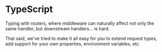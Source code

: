 # TypeScript <Badge type="warning" text="updated in v5" />

Typing with routers, where middleware can naturally affect not only the same handler, but downstream handlers... is hard.

That said, we've tried to make it all easy for you to extend request types, add support for your own properties, environment variables, etc.
